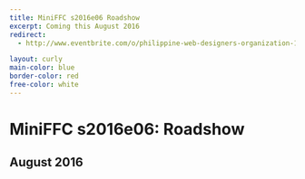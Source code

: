 ```yaml
---
title: MiniFFC s2016e06 Roadshow
excerpt: Coming this August 2016
redirect:
  - http://www.eventbrite.com/o/philippine-web-designers-organization-1337746129

layout: curly
main-color: blue
border-color: red
free-color: white
---
```


# MiniFFC s2016e06: Roadshow

## August 2016